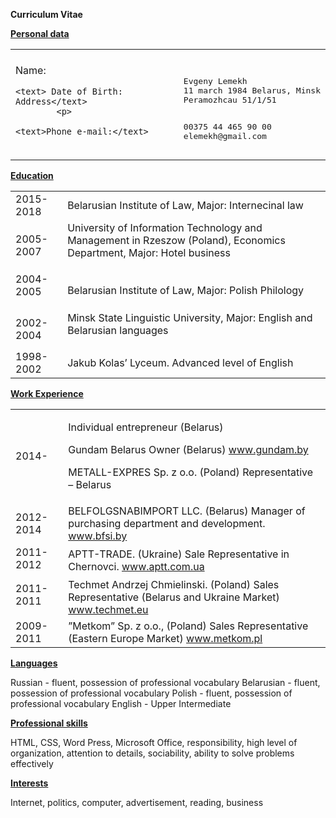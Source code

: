 **Curriculum Vitae**

**<span style="text-decoration:underline;">Personal data</span>**


<table>
      <tr>
           <td>
            Name:
            <p>

    <text> Date of Birth: Address</text>
            <p>

    <text>Phone e-mail:</text>
   </td>
   <td>




<pre class="prettyprint">
<p>
Evgeny Lemekh 
11 march 1984 Belarus, Minsk
Peramozhcau 51/1/51
<p>
00375 44 465 90 00
elemekh@gmail.com
</pre>


   </td>
  </tr>
</table>


**<span style="text-decoration:underline;">Education</span>**


<table>
  <tr>
   <td>
       2015-2018
   </td>
   <td>
        Belarusian Institute of Law, Major: Internecinal law 
   </td>
  </tr>
  <tr>
   <td>
        2005-2007
   </td>
   <td>
        University of Information Technology and Management in Rzeszow (Poland), Economics Department, Major: Hotel business
<p>

    
   </td>
  </tr>
  <tr>
   <td> 
       2004-2005
<p>

                    
   </td>
   <td>
        Belarusian Institute of Law, Major: Polish Philology
   </td>
  </tr>
  <tr>
   <td> 2002-2004
   </td>
   <td>
        Minsk State Linguistic University, Major: English and Belarusian languages
<p>

    
   </td>
  </tr>
  <tr>
   <td>
    1998-2002
   </td>
   <td>
    Jakub Kolas’ Lyceum. Advanced level of English
   </td>
  </tr>
</table>



   **<span style="text-decoration:underline;">Work Experience</span>**


<table>
  <tr>
   <td>2014-
   </td>
   <td>
     
Individual entrepreneur (Belarus)
<p>

   Gundam Belarus Owner (Belarus) <a href="https://www.gundam.by">www.gundam.by</a>
<p>

   METALL-EXPRES Sp. z o.o. (Poland) Representative – Belarus
   </td>
  </tr>
  <tr>
   <td>
    2012-2014
   </td>
   <td>
    BELFOLGSNABIMPORT LLC. (Belarus) Manager of purchasing department and development. <a href="http://www.bfsi.by/">www.bfsi.by</a>
   </td>
  </tr>
  <tr>
   <td>
    2011-2012
   </td>
   <td rowspan="2" >
    APTT-TRADE. (Ukraine) Sale Representative in Chernovci. <a href="http://www.aptt.com.ua/">www.aptt.com.ua</a>
   </td>
  </tr>
  <tr>
   <td>
   </td>
  </tr>
  <tr>
   <td>
    2011-2011
   </td>
   <td rowspan="2" >
    Techmet Andrzej Chmielinski. (Poland) Sales Representative (Belarus and Ukraine Market) <a href="http://www.techmet.eu/">www.techmet.eu</a>
   </td>
  </tr>
  <tr>
   <td>
   </td>
  </tr>
  <tr>
   <td>
    2009- 2011
   </td>
   <td>
    ”Metkom” Sp. z o.o., (Poland) Sales Representative (Eastern Europe Market) <a href="http://www.metkom.pl/">www.metkom.pl</a>
   </td>
  </tr>
</table>


**<span style="text-decoration:underline;">Languages</span>**



Russian - fluent, possession of professional vocabulary
Belarusian - fluent, possession of professional vocabulary
Polish - fluent, possession of professional vocabulary 
English - Upper Intermediate



**<span style="text-decoration:underline;">Professional skills</span>**


HTML, CSS, Word Press, Microsoft Office, responsibility, high level of organization, attention to details, sociability, ability to solve problems effectively





**<span style="text-decoration:underline;">Interests</span>**



Internet, politics, computer, advertisement, reading, business



